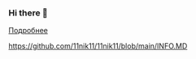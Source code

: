 ### Hi there 👋

[Подробнее](https://github.com/11nik11/11nik11/blob/main/INFO.MD "Click me")

<!--
markdown INFO
https://gist.github.com/Jekins/2bf2d0638163f1294637

**11nik11/11nik11** is a ✨ _special_ ✨ repository because its `README.md` (this file) appears on your GitHub profile.

Here are some ideas to get you started:

- 🔭 I’m currently working on ...
- 🌱 I’m currently learning ...
- 👯 I’m looking to collaborate on ...
- 🤔 I’m looking for help with ...
- 💬 Ask me about ...
- 📫 How to reach me: ...
- 😄 Pronouns: ...
- ⚡ Fun fact: ...
-->
https://github.com/11nik11/11nik11/blob/main/INFO.MD
